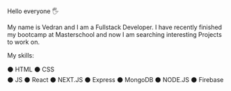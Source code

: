 Hello everyone 🖐

My name is Vedran and I am a Fullstack Developer. I have recently finished my bootcamp at Masterschool and now I am searching interesting Projects to work on.

My skills: 

:black_circle:  HTML
:black_circle:  CSS  
:black_circle:  JS
:black_circle:  React
:black_circle:  NEXT.JS
:black_circle:  Express
:black_circle:  MongoDB
:black_circle:  NODE.JS
:black_circle:  Firebase
